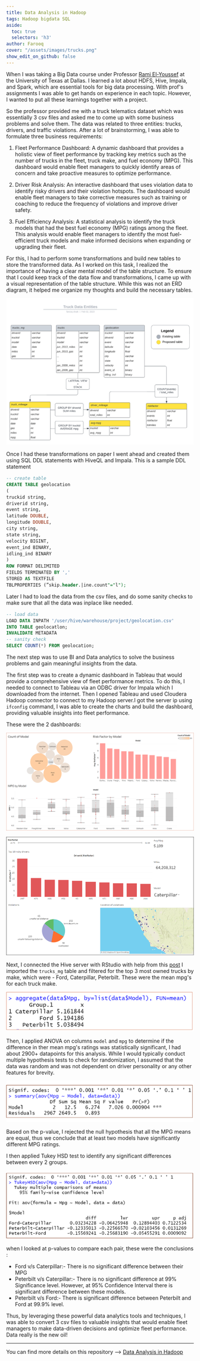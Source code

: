 ```yaml
---
title: Data Analysis in Hadoop
tags: Hadoop bigdata SQL
aside:
  toc: true
  selectors: 'h3'
author: Farooq
cover: "/assets/images/trucks.png"
show_edit_on_github: false
---
```


When I was taking a Big Data course under Professor [Rami El-Youssef](https://www.linkedin.com/in/dr-rami-el-youssef-3276713b/) at the University of Texas at Dallas. I learned a lot about HDFS, Hive, Impala, and Spark, which are essential tools for big data processing. With prof's assignments I was able to get hands on experience in each topic. However, I wanted to put all these learnings together with a project.

So the professor provided me with a truck telematics dataset which was essentially 3 csv files and asked me to come up with some business problems and solve them. The data was related to three entities: trucks, drivers, and traffic violations.
After a lot of brainstorming, I was able to formulate three business requirements:

1. Fleet Performance Dashboard: A dynamic dashboard that provides a holistic view of fleet performance by tracking key metrics such as the number of trucks in the fleet, truck make, and fuel economy (MPG). This dashboard would enable fleet managers to quickly identify areas of concern and take proactive measures to optimize performance.

2. Driver Risk Analysis: An interactive dashboard that uses violation data to identify risky drivers and their violation hotspots. The dashboard would enable fleet managers to take corrective measures such as training or coaching to reduce the frequency of violations and improve driver safety.

3. Fuel Efficiency Analysis: A statistical analysis to identify the truck models that had the best fuel economy (MPG) ratings among the fleet. This analysis would enable fleet managers to identify the most fuel-efficient truck models and make informed decisions when expanding or upgrading their fleet.

For this, I had to perform some transformations and build new tables to store the transformed data.
As I worked on this task, I realized the importance of having a clear mental model of the table structure. To ensure that I could keep track of the data flow and transformations, I came up with a visual representation of the table structure. While this was not an ERD diagram, it helped me organize my thoughts and build the necessary tables.

![tables][img_0]

Once I had these transformations on paper I went ahead and created them using SQL DDL statements with HiveQL and Impala. This is a sample DDL statement

```sql
-- create table
CREATE TABLE geolocation
(
truckid string,
driverid string,
event string,
latitude DOUBLE,
longitude DOUBLE,
city string,
state string,
velocity BIGINT,
event_ind BINARY,
idling_ind BINARY
)
ROW FORMAT DELIMITED
FIELDS TERMINATED BY ','
STORED AS TEXTFILE
TBLPROPERTIES (”skip.header.|ine.count"="l");
```

Later I had to load the data from the csv files, and do some sanity checks to make sure that all the data was inplace like needed.

```sql
-- load data
LOAD DATA INPATH '/user/hive/warehouse/project/geolocation.csv'
INTO TABLE geolocatlon;
INVALIDATE METADATA
-- sanity check
SELECT COUNT(*) FROM geolocation;
```

The next step was to use BI and Data analytics to solve the business problems and gain meaningful insights from the data. 

The first step was to create a dynamic dashboard in Tableau that would provide a comprehensive view of fleet performance metrics. To do this, I needed to connect to Tableau via an ODBC driver for Impala which I downloaded from the internet. Then I opened Tableau and used Cloudera Hadoop connector to connect to my Hadoop server.I got the server ip using `ifconfig` command, I was able to create the charts and build the dashboard, providing valuable insights into fleet performance.

These were the 2 dashboards:

![T1][img_4]

![T2][img_5]


Next, I connected the Hive server with RStudio with help from this [post](https://pygot.wordpress.com/2016/10/13/connecting-r-studio-to-hadoop-via-hive/) I imported the `trucks_mg` table and filtered for the top 3 most owned trucks by make, which were - Ford, Caterpillar, Peterbilt. These were the mean mpg's for each truck make.

![R1][img_1]

Then, I applied ANOVA on columns `model` and `mpg` to determine if the difference in ther mean mpg's ratings was statistically significant, I had about 2900+ datapoints for this analysis. While I would typically conduct multiple hypothesis tests to check for randomization, I assumed that the data was random and was not dependent on driver personality or any other features for brevity.

![R2][img_2]

Based on the p-value, I rejected the null hypothesis that all the MPG means are equal, thus we conclude that at least two models have significantly different MPG ratings.

I then applied Tukey HSD test to identify any significant differences between every 2 groups. 

![R3][img_3]

when I looked at p-values to compare each pair, these were the conclusions :
- Ford v/s Caterpillar:-  There is no significant difference between their MPG
- Peterbilt v/s Caterpillar:- There is no significant difference at 99% Significance level. However, at 95% Confidence Interval there is significant difference between these models.
- Peterbilt v/s Ford:- There is significant difference between Peterbilt and Ford at 99.9% level.
 
Thus, by leveraging these powerful data analytics tools and techniques, I was able to convert 3 csv files to valuable insights that would enable fleet managers to make data-driven decisions and optimize fleet performance. Data really is the new oil!


[img_0]:/assets/images/tables.png
[img_1]:/assets/images/1.png
[img_2]:/assets/images/2.png
[img_3]:/assets/images/3.png
[img_4]:/assets/images/T1.png
[img_5]:/assets/images/T2.png

---

You can find more details on this repository --> [Data Analysis in Hadoop](https://github.com/nimblefox/Big-Data-Analysis)
